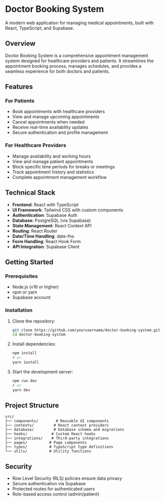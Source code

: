 # Doctor Booking System

A modern web application for managing medical appointments, built with React, TypeScript, and Supabase.

## Overview

Doctor Booking System is a comprehensive appointment management system designed for healthcare providers and patients. It streamlines the appointment booking process, manages schedules, and provides a seamless experience for both doctors and patients.

## Features

### For Patients

- Book appointments with healthcare providers
- View and manage upcoming appointments
- Cancel appointments when needed
- Receive real-time availability updates
- Secure authentication and profile management

### For Healthcare Providers

- Manage availability and working hours
- View and manage patient appointments
- Block specific time periods for breaks or meetings
- Track appointment history and statistics
- Complete appointment management workflow

## Technical Stack

- **Frontend**: React with TypeScript
- **UI Framework**: Tailwind CSS with custom components
- **Authentication**: Supabase Auth
- **Database**: PostgreSQL (via Supabase)
- **State Management**: React Context API
- **Routing**: React Router
- **Date/Time Handling**: date-fns
- **Form Handling**: React Hook Form
- **API Integration**: Supabase Client

## Getting Started

### Prerequisites

- Node.js (v16 or higher)
- npm or yarn
- Supabase account

### Installation

1. Clone the repository:

   ```bash
   git clone https://github.com/yourusername/doctor-booking-system.git
   cd doctor-booking-system
   ```

2. Install dependencies:

   ```bash
   npm install
   # or
   yarn install
   ```

3. Start the development server:
   ```bash
   npm run dev
   # or
   yarn dev
   ```

## Project Structure

```
src/
├── components/        # Reusable UI components
├── contexts/         # React context providers
├── database/         # Database schema and migrations
├── hooks/           # Custom React hooks
├── integrations/    # Third-party integrations
├── pages/          # Page components
├── types/          # TypeScript type definitions
└── utils/          # Utility functions
```

## Security

- Row Level Security (RLS) policies ensure data privacy
- Secure authentication via Supabase
- Protected routes for authenticated users
- Role-based access control (admin/patient)

